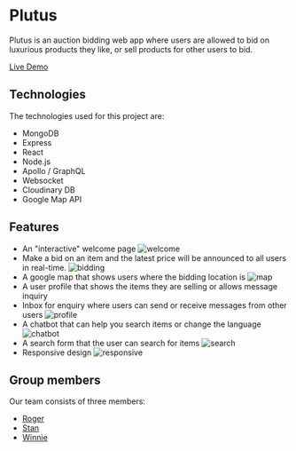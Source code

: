 # Plutus

Plutus is an auction bidding web app where users are allowed to bid on luxurious
products they like, or sell products for other users to bid.

[Live Demo](https://plutus-5566.herokuapp.com/#/)

## Technologies 
The technologies used for this project are:
* MongoDB
* Express
* React
* Node.js
* Apollo / GraphQL
* Websocket
* Cloudinary DB
* Google Map API
  
## Features
* An "interactive" welcome page ![welcome](./images/welcome.gif)
* Make a bid on an item and the latest price will be announced to all users in real-time. ![bidding](./images/bidding.gif)
* A google map that shows users where the bidding location is ![map](./images/map.gif)
* A user profile that shows the items they are selling or allows message inquiry 
* Inbox for enquiry where users can send or receive messages from other users ![profile](./images/profile.gif)
* A chatbot that can help you search items or change the language ![chatbot](./images/chatbot.gif)
* A search form that the user can search for items ![search](./images/search.gif)
* Responsive design ![responsive](./images/responsive.gif)

## Group members
Our team consists of three members:
* [Roger](https://github.com/yuichiu416)
* [Stan](https://github.com/stanbond)
* [Winnie](https://github.com/chinweenie)